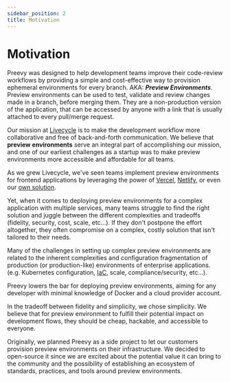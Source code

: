```yaml
---
sidebar_position: 2
title: Motivation
---
```


# Motivation

Preevy was designed to help development teams improve their code-review workflows by providing a simple and cost-effective way to provision ephemeral environments for every branch. AKA:  _**Preview Environments**_.
Preview environments can be used to test, validate and review changes made in a branch, before merging them.
They are a non-production version of the application, that can be accessed by anyone with a link that is usually attached to every pull/merge request.

Our mission at [Livecycle](https://livecycle.io) is to make the development workflow more collaborative and free of back-and-forth communication.
We believe that **preview environments** serve an integral part of accomplishing our mission, and one of our earliest challenges as a startup was to make preview environments more accessible and affordable for all teams.

As we grew Livecycle, we've seen teams implement preview environments for frontend applications by leveraging the power of [Vercel](https://vercel.com/docs/concepts/deployments/preview-deployments), [Netlify](https://docs.netlify.com/site-deploys/deploy-previews/), or even our [own solution](https://docs.livecycle.io/getting-started/livecycle-pipelines/).

Yet, when it comes to deploying preview environments for a complex application with multiple services, many teams struggle to find the right solution and juggle between the different complexities and tradeoffs (fidelity, security, cost, scale, etc...). If they don't postpone the effort altogether, they often compromise on a complex, costly solution that isn't tailored to their needs.

Many of the challenges in setting up complex preview environments are related to the inherent complexities and configuration fragmentation of production (or production-like) environments of enterprise applications. (e.g. Kubernetes configuration, [IaC](https://en.wikipedia.org/wiki/Infrastructure_as_code), scale, compliance/security, etc...).

Preevy lowers the bar for deploying preview environments, aiming for any developer with minimal knowledge of Docker and a cloud provider account.

In the tradeoff between fidelity and simplicity, we chose simplicity. We believe that for preview environment to fulfill their potential impact on development flows, they should be cheap, hackable, and accessible to everyone.

Originally, we planned Preevy as a side project to let our customers provision preview environments on their infrastructure.
We decided to open-source it since we are excited about the potential value it can bring to the community and the possibility of establishing an ecosystem of standards, practices, and tools around preview environments.
